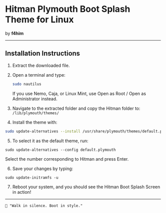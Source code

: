 # Hitman Plymouth Boot Splash Theme for Linux  
by **f4him**

---

## Installation Instructions  

1. Extract the downloaded file.  
2. Open a terminal and type:  

   ```bash
   sudo nautilus
   ```

	If you use Nemo, Caja, or Linux Mint, use Open as Root / Open as Administrator instead.



3. Navigate to the extracted folder and copy the Hitman folder to:
`/lib/plymouth/themes/`

4. Install the theme with:

```bash
sudo update-alternatives --install /usr/share/plymouth/themes/default.plymouth default.plymouth /usr/share/plymouth/themes/Hitman/hitman.plymouth 100
```

5. To select it as the default theme, run:

`sudo update-alternatives --config default.plymouth`

Select the number corresponding to Hitman and press Enter.


6. Save your changes by typing:

`sudo update-initramfs -u`


7. Reboot your system, and you should see the Hitman Boot Splash Screen in action!
---

	🎩 "Walk in silence. Boot in style."
